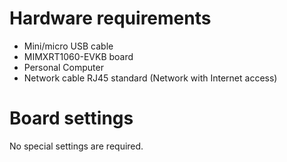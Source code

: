 Hardware requirements
===================
- Mini/micro USB cable
- MIMXRT1060-EVKB board
- Personal Computer
- Network cable RJ45 standard (Network with Internet access)

Board settings
============
No special settings are required.

